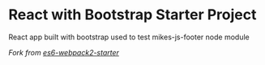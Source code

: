 # React with Bootstrap Starter Project

React app built with bootstrap used to test mikes-js-footer node module

_Fork from [es6-webpack2-starter](https://github.com/micooz/es6-webpack2-starter)_
